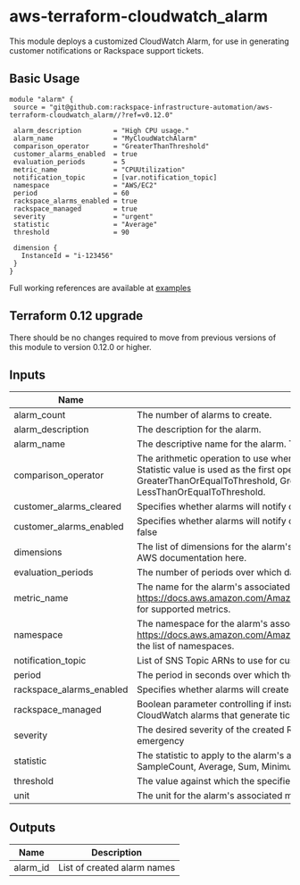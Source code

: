 # aws-terraform-cloudwatch_alarm
This module deploys a customized CloudWatch Alarm, for use in generating customer notifications or Rackspace support tickets.

## Basic Usage

```
module "alarm" {
 source = "git@github.com:rackspace-infrastructure-automation/aws-terraform-cloudwatch_alarm//?ref=v0.12.0"

 alarm_description        = "High CPU usage."
 alarm_name               = "MyCloudWatchAlarm"
 comparison_operator      = "GreaterThanThreshold"
 customer_alarms_enabled  = true
 evaluation_periods       = 5
 metric_name              = "CPUUtilization"
 notification_topic       = [var.notification_topic]
 namespace                = "AWS/EC2"
 period                   = 60
 rackspace_alarms_enabled = true
 rackspace_managed        = true
 severity                 = "urgent"
 statistic                = "Average"
 threshold                = 90

 dimension {
   InstanceId = "i-123456"
 }
}
```

Full working references are available at [examples](examples)

## Terraform 0.12 upgrade

There should be no changes required to move from previous versions of this module to version 0.12.0 or higher.

## Inputs

| Name | Description | Type | Default | Required |
|------|-------------|:----:|:-----:|:-----:|
| alarm\_count | The number of alarms to create. | string | `"1"` | no |
| alarm\_description | The description for the alarm. | string | `""` | no |
| alarm\_name | The descriptive name for the alarm. This name must be unique within the user's AWS account | string | n/a | yes |
| comparison\_operator | The arithmetic operation to use when comparing the specified Statistic and Threshold. The specified Statistic value is used as the first operand. Either of the following is supported: GreaterThanOrEqualToThreshold, GreaterThanThreshold, LessThanThreshold, LessThanOrEqualToThreshold. | string | n/a | yes |
| customer\_alarms\_cleared | Specifies whether alarms will notify customers when returning to an OK status. | string | `"false"` | no |
| customer\_alarms\_enabled | Specifies whether alarms will notify customers.  Automatically enabled if rackspace_managed is set to false | string | `"false"` | no |
| dimensions | The list of dimensions for the alarm's associated metric. For the list of available dimensions see the AWS documentation here. | list | n/a | yes |
| evaluation\_periods | The number of periods over which data is compared to the specified threshold. | string | n/a | yes |
| metric\_name | The name for the alarm's associated metric. See https://docs.aws.amazon.com/AmazonCloudWatch/latest/DeveloperGuide/CW_Support_For_AWS.html for supported metrics. | string | n/a | yes |
| namespace | The namespace for the alarm's associated metric. See https://docs.aws.amazon.com/AmazonCloudWatch/latest/DeveloperGuide/aws-namespaces.html for the list of namespaces. | string | n/a | yes |
| notification\_topic | List of SNS Topic ARNs to use for customer notifications. | list | `<list>` | no |
| period | The period in seconds over which the specified statistic is applied. | string | `"60"` | no |
| rackspace\_alarms\_enabled | Specifies whether alarms will create a Rackspace ticket.  Ignored if rackspace_managed is set to false | string | `"false"` | no |
| rackspace\_managed | Boolean parameter controlling if instance will be fully managed by Rackspace support teams, created CloudWatch alarms that generate tickets, and utilize Rackspace managed SSM documents. | string | `"true"` | no |
| severity | The desired severity of the created Rackspace ticket.  Supported values include: standard, urgent, emergency | string | `"standard"` | no |
| statistic | The statistic to apply to the alarm's associated metric. Either of the following is supported: SampleCount, Average, Sum, Minimum, Maximum | string | `"Average"` | no |
| threshold | The value against which the specified statistic is compared. | string | n/a | yes |
| unit | The unit for the alarm's associated metric | string | `""` | no |

## Outputs

| Name | Description |
|------|-------------|
| alarm\_id | List of created alarm names |

